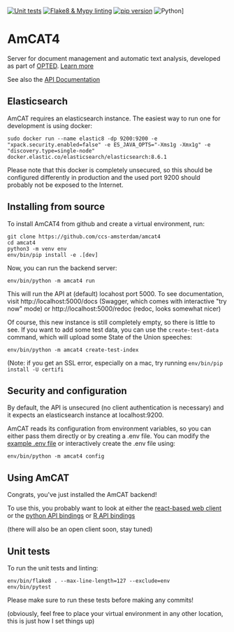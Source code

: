 [![Unit tests](https://github.com/ccs-amsterdam/amcat4/actions/workflows/unittests.yml/badge.svg)](https://github.com/ccs-amsterdam/amcat4/actions/workflows/unittests.yml)
[![Flake8 & Mypy linting](https://github.com/ccs-amsterdam/amcat4/actions/workflows/linting.yml/badge.svg)](https://github.com/ccs-amsterdam/amcat4/actions/workflows/linting.yml)
[![pip version](https://badge.fury.io/py/amcat4.svg)](https://pypi.org/project/amcat4/)
![Python](https://img.shields.io/badge/python-3.8,3.9,3.10-blue.svg)]


# AmCAT4

Server for document management and automatic text analysis, developed as part of [OPTED](https://opted.eu).
[Learn more](https://opted.eu/fileadmin/user_upload/k_opted/OPTED_deliverable_D7.1.pdf)

See also the [API Documentation](apidoc.md)

## Elasticsearch

AmCAT requires an elasticsearch instance. The easiest way to run one for development is using docker:

```
sudo docker run --name elastic8 -dp 9200:9200 -e "xpack.security.enabled=false" -e ES_JAVA_OPTS="-Xms1g -Xmx1g" -e "discovery.type=single-node" docker.elastic.co/elasticsearch/elasticsearch:8.6.1
```

Please note that this docker is completely unsecured, so this should be configured differently in production and the used port 9200 should probably not be exposed to the Internet. 

## Installing from source

To install AmCAT4 from github and create a virtual environment, run:

```
git clone https://github.com/ccs-amsterdam/amcat4
cd amcat4
python3 -m venv env
env/bin/pip install -e .[dev]
```

Now, you can run the backend server:

```
env/bin/python -m amcat4 run
```
This will run the API at (default) locahost port 5000.
To see documentation, visit http://localhost:5000/docs (Swagger, which comes with interactive "try now" mode) or http://localhost:5000/redoc (redoc, looks somewhat nicer)

Of course, this new instance is still completely empty, so there is little to see.
If you want to add some test data, you can use the `create-test-data` command, which will upload some State of the Union speeches:

```
env/bin/python -m amcat4 create-test-index
```

(Note: if you get an SSL error, especially on a mac, try running `env/bin/pip install -U certifi`

## Security and configuration

By default, the API is unsecured (no client authentication is necessary) and it expects an elasticsearch instance at localhost:9200. 

AmCAT reads its configuration from environment variables, so you can either pass them directly or by creating a .env file. 
You can modify the [example .env file](.env.example) or interactively create the .env file using:

```
env/bin/python -m amcat4 config
```





## Using AmCAT

Congrats, you've just installed the AmCAT backend!

To use this, you probably want to look at either the [react-based web client](https://github.com/ccs-amsterdam/amcat4client) or the [python API bindings](https://github.com/ccs-amsterdam/amcat4apiclient) or [R API bindings](https://github.com/ccs-amsterdam/amcat4r)

(there will also be an open client soon, stay tuned)

## Unit tests

To run the unit tests and linting:

```
env/bin/flake8 . --max-line-length=127 --exclude=env
env/bin/pytest
```

Please make sure to run these tests before making any commits!

(obviously, feel free to place your virtual environment in any other location, this is just how I set things up)
